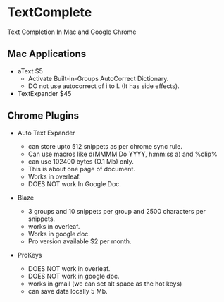# TextComplete
Text Completion In Mac and Google Chrome

## Mac Applications
- aText $5
  + Activate Built-in-Groups   AutoCorrect Dictionary.
  + DO not use autocorrect of i to I. (It has side effects).
- TextExpander $45

## Chrome Plugins
+ Auto Text Expander
  - can store upto 512 snippets as per chrome sync rule.
  - Can use macros like d(MMMM Do YYYY, h:mm:ss a)  and %clip% 
  - can use  102400 bytes (O.1 Mb) only.
  - This is about one page of document.
  - Works in overleaf.
  - DOES NOT work In Google Doc.
  
+ Blaze
  - 3 groups and 10 snippets per group and 2500 characters per snippets.
  - works in overleaf.
  - Works in google doc.
  - Pro version available $2 per month.
  
+ ProKeys
   - DOES NOT work in overleaf.
   - DOES NOT work in google doc.
   - works in gmail (we can set alt space as the hot keys)
   - can save data locally 5 Mb.
